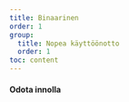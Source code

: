 ```yaml
---
title: Binaarinen
order: 1
group:
  title: Nopea käyttöönotto
  order: 1
toc: content
---
```


#### Odota innolla

